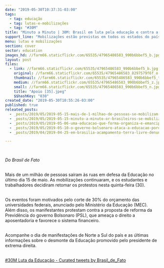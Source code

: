 ```yaml
---
date: "2019-05-30T10:37:31-03:00"
tags:
  - tag: educação
  - tag: lutas-e-mobilizações
  - tag: "#30M"
title: "Minuto a Minuto | 30M: Brasil em luta pela educação e contra a reforma da Previdência"
support_line: "Mobilizações estão previstas em todos os estados do país em resposta ao corte de 30% no orçamento do MEC"
menu: lutas e mobilizações
section: cover
sector: education
images_hd: //farm66.staticflickr.com/65535/47965486583_990b6bbef5_b.jpg
layout: post
files:
  - link: //farm66.staticflickr.com/65535/47965486583_990b6bbef5_b.jpg
    original: //farm66.staticflickr.com/65535/47965486583_8297579f6f_o.jpg
    thumbnail: //farm66.staticflickr.com/65535/47965486583_990b6bbef5_t.jpg
    medium: //farm66.staticflickr.com/65535/47965486583_990b6bbef5_z.jpg
    small: //farm66.staticflickr.com/65535/47965486583_990b6bbef5_n.jpg
    title: "Apoio [35].jpeg"
    $$hashKey: "030"
created_date: "2019-05-30T10:55:26-03:00"
published: true
releated_posts:
  - _posts/2019/05/2019-05-15-mais-de-1-milhao-de-pessoas-se-mobilizam-pela-educacao-em-todo-pais.md
  - _posts/2019/05/2019-05-15-minuto-a-minuto-or-brasileiros-se-mobilizam-contra-os-cortes-na-educacao-publica.md
  - _posts/2019/05/2019-05-06-uma-educacao-que-forma-organiza-e-emancipa.md
  - _posts/2019/05/2019-05-10-o-governo-bolsonaro-ataca-a-educacao-porque-ela-tem-o-efeito-de-democratizar-a-sociedade-brasileira.md
  - _posts/2019/04/2019-04-25-em-brasilia-acampamento-terra-livre-denuncia-governo.md

---
```

<section class="text vertical-spacing">
<p>&nbsp;</p>

<p><em>Do Brasil de Fato</em></p>

<p><br />
Mais de um milh&atilde;o de pessoas sa&iacute;ram &agrave;s ruas em defesa da Educa&ccedil;&atilde;o no &uacute;ltimo dia 15 de maio. As mobiliza&ccedil;&otilde;es continuaram, e os estudantes e trabalhadores decidiram retomar os protestos nesta quinta-feira (30).<br />
&nbsp;</p>

<p>Os eventos foram motivados pelo corte de 30% do or&ccedil;amento das universidades federais, anunciado pelo Minist&eacute;rio da Educa&ccedil;&atilde;o (MEC). Al&eacute;m disso, os manifestantes protestam contra a proposta de reforma da Previd&ecirc;ncia do governo Bolsonaro (PSL), que amea&ccedil;a o direito a aposentadoria e favorece o sistema financeiro.<br />
&nbsp;</p>

<p>Acompanhe o dia de manifesta&ccedil;&otilde;es de Norte a Sul do pa&iacute;s e as &uacute;ltimas informa&ccedil;&otilde;es sobre o desmonte da Educa&ccedil;&atilde;o promovido pelo presidente de extrema direita.<br />
&nbsp;</p>
</section>

<p><a class="twitter-timeline" href="https://twitter.com/Brasil_de_Fato/timelines/1133793093944324096?ref_src=twsrc%5Etfw">#30M Luta da Educa&ccedil;&atilde;o - Curated tweets by Brasil_de_Fato</a> <script async src="https://platform.twitter.com/widgets.js" charset="utf-8"></script></p>
